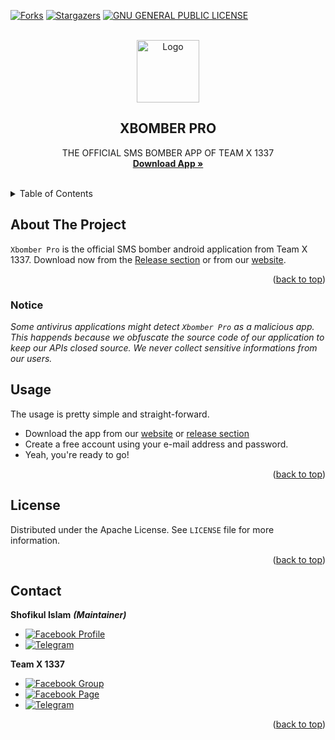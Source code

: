 <div id="top"></div>

[![Forks][forks-shield]][forks-url]
[![Stargazers][stars-shield]][stars-url]
[![GNU GENERAL PUBLIC LICENSE][license-shield]][license-url]



<!-- PROJECT LOGO -->
<br />
<div align="center">
  <a href="https://github.com/weareteamx/xbomber-pro">
    <img src="https://i.ibb.co/Kxfn3pJ/XBOMBER-Round.png" alt="Logo" width="100" height="100">
  </a>

<h2 align="center">XBOMBER PRO</h2>

  <p align="center">
    THE OFFICIAL SMS BOMBER APP OF TEAM X 1337
    <br />
    <a href="https://weareteamx.github.io"><strong>Download App »</strong></a>
    <br />
    <br />
  </p>
</div>



<!-- TABLE OF CONTENTS -->
<details>
  <summary>Table of Contents</summary>
  <ol>
    <li>
      <a href="#about-the-project">About The Project</a>
    </li>
    <li><a href="#usage">Usage</a></li>
    <li><a href="#license">License</a></li>
    <li><a href="#contact">Contact</a></li>
  </ol>
</details>



<!-- ABOUT THE PROJECT -->
## About The Project

`Xbomber Pro` is the official SMS bomber android application from Team X 1337. Download now from the [Release section](https://github.com/WeAreTeamX/xbomber-pro/releases) or from our [website](https://weareteamx.github.io). 

<p align="right">(<a href="#top">back to top</a>)</p>


### Notice

_Some antivirus applications might detect `Xbomber Pro` as a malicious app. This happends because we obfuscate the source code of our application to keep our APIs closed source. We never collect sensitive informations from our users._

<!-- USAGE EXAMPLES -->
## Usage

The usage is pretty simple and straight-forward.
 - Download the app from our [website](https://weareteamx.github.io) or [release section](https://github.com/WeAreTeamX/xbomber-pro/releases)
 - Create a free account using your e-mail address and password.
 - Yeah, you're ready to go!


<p align="right">(<a href="#top">back to top</a>)</p>



<!-- LICENSE -->
## License

Distributed under the Apache License. See `LICENSE` file for more information.

<p align="right">(<a href="#top">back to top</a>)</p>


<!-- CONTACT -->
## Contact

**Shofikul Islam** ***(Maintainer)***
- [![Facebook Profile](https://img.shields.io/badge/Facebook-Profile-1877F2?style=for-the-badge&logo=facebook&logoColor=white)](https://www.facebook.com/shofikul21)&nbsp;
- [![Telegram](https://img.shields.io/badge/Telegram-ID-2CA5E0?style=for-the-badge&logo=telegram&logoColor=white)](https://t.me/TeamxZone1337)&nbsp;

**Team X 1337**
- [![Facebook Group](https://img.shields.io/badge/Facebook-Group-1877F2?style=for-the-badge&logo=facebook&logoColor=white)](https://web.facebook.com/groups/team.x.official.community)&nbsp;
- [![Facebook Page](https://img.shields.io/badge/Facebook-Page-1877F2?style=for-the-badge&logo=facebook&logoColor=white)](https://facebook.com/ign0r3dh4x0r)&nbsp;
- [![Telegram](https://img.shields.io/badge/Telegram-Channel-2CA5E0?style=for-the-badge&logo=telegram&logoColor=white)](https://t.me/Teamx1337official)&nbsp;




<p align="right">(<a href="#top">back to top</a>)</p>



<!-- MARKDOWN LINKS & IMAGES -->
<!-- https://www.markdownguide.org/basic-syntax/#reference-style-links -->
[contributors-shield]: https://img.shields.io/github/contributors/WeAreTeamX/xbomber-pro.svg?style=for-the-badge
[contributors-url]: https://github.com/WeAreTeamX/xbomber-pro/graphs/contributors
[forks-shield]: https://img.shields.io/github/forks/WeAreTeamX/xbomber-pro.svg?style=for-the-badge
[forks-url]: https://github.com/WeAreTeamX/xbomber-pro/network/members
[stars-shield]: https://img.shields.io/github/stars/WeAreTeamX/xbomber-pro.svg?style=for-the-badge
[stars-url]: https://github.com/WeAreTeamX/xbomber-pro/stargazers
[issues-shield]: https://img.shields.io/github/issues/WeAreTeamX/xbomber-pro.svg?style=for-the-badge
[issues-url]: https://github.com/WeAreTeamX/xbomber-pro/issues
[license-shield]: https://img.shields.io/github/license/WeAreTeamX/xbomber-pro.svg?style=for-the-badge
[license-url]: https://github.com/WeAreTeamX/xbomber-pro/blob/master/LICENSE.txt
[linkedin-shield]: https://img.shields.io/badge/-LinkedIn-black.svg?style=for-the-badge&logo=linkedin&colorB=555
